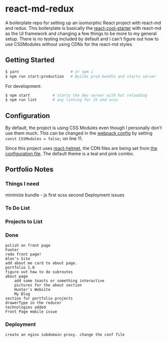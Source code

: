 # react-md-redux
A boilerplate repo for setting up an isomorphic React project with react-md and redux. This boilerplate
is basically the [react-cool-starter](https://github.com/wellyshen/react-cool-starter) with react-md
as the UI framework and changing a few things to be more to my general setup. There is no testing
included by default and I can't figure out how to use CSSModules without using CDNs for the react-md styles.

## Getting Started

```bash
$ yarn                       # or npm i
$ npm run start:production   # Builds prod bundle and starts server
```

For development:

```bash
$ npm start          # starts the dev server with hot reloading
$ npm run lint       # any linting for JS and scss
```

## Configuration

By default, the project is using CSS Modules even though I personally don't use them much. This can be changed
in the [webpack config](configs/wepback.config.js) by setting `const CSSModules = false;` on line 11.

Since this project uses [react-helmet](/nfl/react-helmet), the CDN files are being set from
[the configuration file](src/config/default.js). The default theme is a teal and pink combo.




## Portfolio Notes

### Things I need
  minimize bundle - js first
  scss second
  Deployment issues

### To Do List

### Projects to List

### Done
    polish on front page
    Footer
    redo front page!
    Alan's Site
    add about me card to about page.
    portfolio 1.0
    figure out how to do subroutes
    about page
        add some toasts or something interactive
        pictures for the about section
        Hunter's Website
        My Blog
    section for portfolio projects
    drawerType in the reducer
    technologies added
    Front Page mobile issue

### Deployment
	create an nginx subdomain proxy. change the conf file
